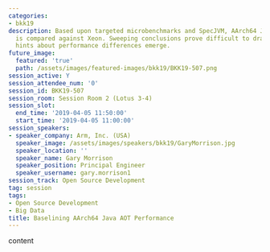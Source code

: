 ```yaml
---
categories:
- bkk19
description: Based upon targeted microbenchmarks and SpecJVM, AArch64 Java AOT performance
  is compared against Xeon. Sweeping conclusions prove difficult to draw, but tantalizing
  hints about performance differences emerge.
future_image:
  featured: 'true'
  path: /assets/images/featured-images/bkk19/BKK19-507.png
session_active: Y
session_attendee_num: '0'
session_id: BKK19-507
session_room: Session Room 2 (Lotus 3-4)
session_slot:
  end_time: '2019-04-05 11:50:00'
  start_time: '2019-04-05 11:00:00'
session_speakers:
- speaker_company: Arm, Inc. (USA)
  speaker_image: /assets/images/speakers/bkk19/GaryMorrison.jpg
  speaker_location: ''
  speaker_name: Gary Morrison
  speaker_position: Principal Engineer
  speaker_username: gary.morrison1
session_track: Open Source Development
tag: session
tags:
- Open Source Development
- Big Data
title: Baselining AArch64 Java AOT Performance
---
```


content